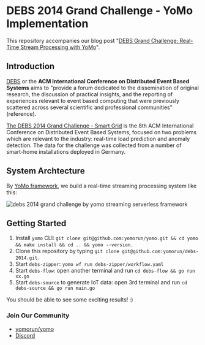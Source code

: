 # DEBS 2014 Grand Challenge - YoMo Implementation

This repository accompanies our blog post "[DEBS Grand Challenge: Real-Time Stream Processing with YoMo](https://blog.yomo.run/posts/debs2014-grand-challenge-by-yomo)".

## Introduction

[DEBS](https://dl.acm.org/conference/debs) or the **ACM International Conference on Distributed Event Based Systems** aims to "provide a forum dedicated to the dissemination of original research, the discussion of practical insights, and the reporting of experiences relevant to event based computing that were previously scattered across several scientific and professional communities" (reference).

[The DEBS 2014 Grand Challenge - Smart Grid](https://debs.org/grand-challenges/2014/) is the 8th ACM International Conference on Distributed Event Based Systems, focused on two problems which are relevant to the industry: real-time load prediction and anomaly detection. The data for the challenge was collected from a number of smart-home installations deployed in Germany.

## System Archtecture

By [YoMo framework](https://github.com/yomorun/yomo), we build a real-time streaming processing system like this:

![debs 2014 grand challenge by yomo streaming serverless framework](https://blog.yomo.run/static/images/2021-5-13/debs2014-yomo.png)

## Getting Started

1. Install `yomo` CLI: `git clone git@github.com:yomorun/yomo.git && cd yomo && make install && cd .. && yomo --version`.
2. Clone this repository by typing `git clone git@github.com:yomorun/debs-2014.git`. 
3. Start `debs-zipper`: `yomo wf run debs-zipper/workflow.yaml`
4. Start `debs-flow`: open another terminal and run `cd debs-flow && go run xx.go`
5. Start `debs-source` to generate IoT data: open 3rd terminal and run `cd debs-source && go run main.go`

You should be able to see some exciting results! :)

### Join Our Community

- [yomorun/yomo](https://github.com/yomorun/yomo)
- [Discord](https://discord.gg/ccuttFYC)
